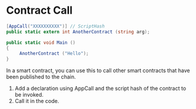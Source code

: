 # Contract Call

```c#
[AppCall("XXXXXXXXXX")] // ScriptHash
public static extern int AnotherContract (string arg);

public static void Main ()
{
     AnotherContract ("Hello");
}
```

In a smart contract, you can use this to call other smart contracts that have been published to the chain. 
1. Add a declaration using AppCall and the script hash of the contract to be invoked.
2. Call it in the code.
